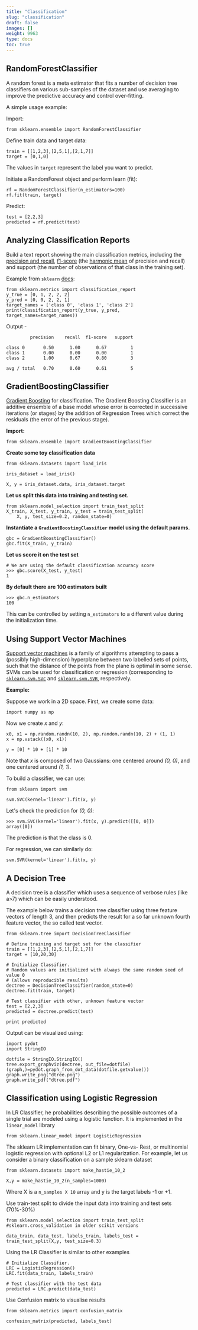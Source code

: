 ```yaml
---
title: "Classification"
slug: "classification"
draft: false
images: []
weight: 9963
type: docs
toc: true
---
```


## RandomForestClassifier
A random forest is a meta estimator that fits a number of decision tree classifiers on various sub-samples of the dataset and use averaging to improve the predictive accuracy and control over-fitting.

A simple usage example:

Import:

    from sklearn.ensemble import RandomForestClassifier

Define train data and target data:

    train = [[1,2,3],[2,5,1],[2,1,7]]
    target = [0,1,0]

The values in `target` represent the label you want to predict.

Initiate a RandomForest object and perform learn (fit):

    rf = RandomForestClassifier(n_estimators=100)
    rf.fit(train, target)

Predict:

    test = [2,2,3]
    predicted = rf.predict(test)



## Analyzing Classification Reports
Build a text report showing the main classification metrics, including the [precision and recall][1], [f1-score][2] (the [harmonic mean][3] of precision and recall) and support (the number of observations of that class in the training set).

Example from `sklearn` [docs][4]: 

    from sklearn.metrics import classification_report
    y_true = [0, 1, 2, 2, 2]
    y_pred = [0, 0, 2, 2, 1]
    target_names = ['class 0', 'class 1', 'class 2']
    print(classification_report(y_true, y_pred, target_names=target_names))

Output - 

             precision    recall  f1-score   support

    class 0       0.50      1.00      0.67         1
    class 1       0.00      0.00      0.00         1
    class 2       1.00      0.67      0.80         3

    avg / total   0.70      0.60      0.61         5


  [1]: https://en.wikipedia.org/wiki/Precision_and_recall
  [2]: https://en.wikipedia.org/wiki/F1_score
  [3]: https://en.wikipedia.org/wiki/Harmonic_mean
  [4]: http://scikit-learn.org/stable/modules/generated/sklearn.metrics.classification_report.html

## GradientBoostingClassifier
[Gradient Boosting][1] for classification. The Gradient Boosting Classifier is an additive ensemble of a base model whose error is corrected in successive iterations (or stages) by the addition of Regression Trees which correct the residuals (the error of the previous stage).

**Import:**

    from sklearn.ensemble import GradientBoostingClassifier

**Create some toy classification data**
    
    from sklearn.datasets import load_iris

    iris_dataset = load_iris()

    X, y = iris_dataset.data, iris_dataset.target

**Let us split this data into training and testing set.**

    from sklearn.model_selection import train_test_split
    X_train, X_test, y_train, y_test = train_test_split(
        X, y, test_size=0.2, random_state=0)

**Instantiate a `GradientBoostingClassifier` model using the default params.**

    gbc = GradientBoostingClassifier()
    gbc.fit(X_train, y_train)

**Let us score it on the test set**

    # We are using the default classification accuracy score
    >>> gbc.score(X_test, y_test)
    1

**By default there are 100 estimators built**

    >>> gbc.n_estimators
    100

This can be controlled by setting `n_estimators` to a different value during the initialization time.





    


  [1]: http://scikit-learn.org/stable/modules/generated/sklearn.ensemble.GradientBoostingClassifier.html

## Using Support Vector Machines
[Support vector machines](https://en.wikipedia.org/wiki/Support_vector_machine) is a family of algorithms attempting to pass a (possibly high-dimension) hyperplane between two labelled sets of points, such that the distance of the points from the plane is optimal in some sense. SVMs can be used for classification or regression (corresponding to [`sklearn.svm.SVC`](http://scikit-learn.org/stable/modules/generated/sklearn.svm.SVC.html) and [`sklearn.svm.SVR`](http://scikit-learn.org/stable/modules/generated/sklearn.svm.SVR.html), respectively.
            
**Example:**

Suppose we work in a 2D space. First, we create some data:

    import numpy as np

Now we create *x* and *y*:

    x0, x1 = np.random.randn(10, 2), np.random.randn(10, 2) + (1, 1)
    x = np.vstack((x0, x1))

    y = [0] * 10 + [1] * 10

Note that *x* is composed of two Gaussians: one centered around *(0, 0)*, and one centered around *(1, 1)*.

To build a classifier, we can use:

    from sklearn import svm

    svm.SVC(kernel='linear').fit(x, y)

Let's check the prediction for *(0, 0)*:

    >>> svm.SVC(kernel='linear').fit(x, y).predict([[0, 0]])
    array([0])

The prediction is that the class is 0.

For regression, we can similarly do:

    svm.SVR(kernel='linear').fit(x, y)

## A Decision Tree
A decision tree is a classifier which uses a sequence of verbose rules (like a>7) which can be easily understood. 

The example below trains a decision tree classifier using three feature vectors of length 3, and then predicts the result for a so far unknown fourth feature vector, the so called test vector.

    from sklearn.tree import DecisionTreeClassifier
    
    # Define training and target set for the classifier
    train = [[1,2,3],[2,5,1],[2,1,7]]
    target = [10,20,30]
    
    # Initialize Classifier. 
    # Random values are initialized with always the same random seed of value 0 
    # (allows reproducible results)
    dectree = DecisionTreeClassifier(random_state=0)
    dectree.fit(train, target)
    
    # Test classifier with other, unknown feature vector
    test = [2,2,3]
    predicted = dectree.predict(test)
    
    print predicted

Output can be visualized using:

    import pydot
    import StringIO
    
    dotfile = StringIO.StringIO()
    tree.export_graphviz(dectree, out_file=dotfile)
    (graph,)=pydot.graph_from_dot_data(dotfile.getvalue())
    graph.write_png("dtree.png")
    graph.write_pdf("dtree.pdf")



## Classification using Logistic Regression
In LR Classifier, he probabilities describing the possible outcomes of a single trial are modeled using a logistic function. It is implemented in the `linear_model` library

    from sklearn.linear_model import LogisticRegression

The sklearn LR implementation can fit binary, One-vs- Rest, or multinomial logistic regression with optional L2 or L1 regularization. For example, let us consider a binary classification on a sample sklearn dataset

    from sklearn.datasets import make_hastie_10_2

    X,y = make_hastie_10_2(n_samples=1000)

Where X is a `n_samples X 10` array and y is the target labels -1 or +1.

Use train-test split to divide the input data into training and test sets (70%-30%)

    from sklearn.model_selection import train_test_split 
    #sklearn.cross_validation in older scikit versions
    
    data_train, data_test, labels_train, labels_test = train_test_split(X,y, test_size=0.3)

Using the LR Classifier is similar to other examples

    # Initialize Classifier. 
    LRC = LogisticRegression()
    LRC.fit(data_train, labels_train)
    
    # Test classifier with the test data
    predicted = LRC.predict(data_test)

Use Confusion matrix to visualise results

    from sklearn.metrics import confusion_matrix
    
    confusion_matrix(predicted, labels_test)


